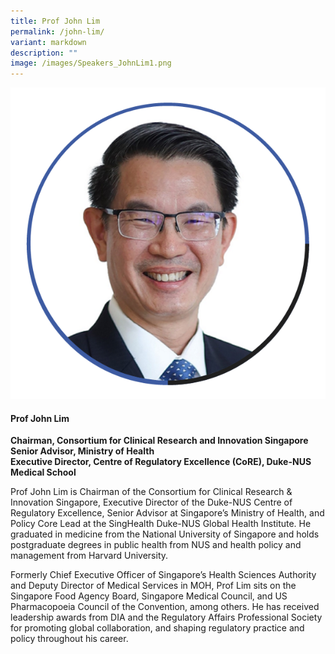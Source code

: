 ```yaml
---
title: Prof John Lim
permalink: /john-lim/
variant: markdown
description: ""
image: /images/Speakers_JohnLim1.png
---
```

<div class="row">
<div class="col is-3">
<img src="/images/Speakers_JohnLim1.png">
</div>
<div class="col is-9 speaker-details">
	<h4><b>Prof John Lim</b></h4>
<b>Chairman, Consortium for Clinical Research and Innovation Singapore<br>
Senior Advisor, Ministry of Health<br>
Executive Director, Centre of Regulatory Excellence (CoRE), Duke-NUS Medical School</b>
	
<p>Prof John Lim is Chairman of the Consortium for Clinical Research &amp; Innovation Singapore, Executive Director of the Duke-NUS Centre of Regulatory Excellence, Senior Advisor at Singapore’s Ministry of Health, and Policy Core Lead at the SingHealth Duke-NUS Global Health Institute. He graduated in medicine from the National University of Singapore and holds postgraduate degrees in public health from NUS and health policy and management from Harvard University.</p>
<p>Formerly Chief Executive Officer of Singapore’s Health Sciences Authority and Deputy Director of Medical Services in MOH, Prof Lim sits on the Singapore Food Agency Board, Singapore Medical Council, and US Pharmacopoeia Council of the Convention, among others. He has received leadership awards from DIA and the Regulatory Affairs Professional Society for promoting global collaboration, and shaping regulatory practice and policy throughout his career.</p>
</div>
</div>